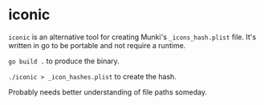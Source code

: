 # iconic

`iconic` is an alternative tool for creating Munki's `_icons_hash.plist` file. It's written
in go to be portable and not require a runtime.

`go build .` to produce the binary.

`./iconic > _icon_hashes.plist` to create the hash.

Probably needs better understanding of file paths someday.
